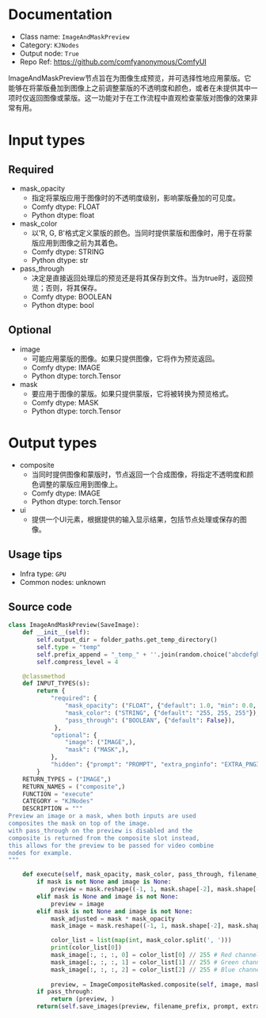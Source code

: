 
# Documentation
- Class name: `ImageAndMaskPreview`
- Category: `KJNodes`
- Output node: `True`
- Repo Ref: https://github.com/comfyanonymous/ComfyUI

ImageAndMaskPreview节点旨在为图像生成预览，并可选择性地应用蒙版。它能够在将蒙版叠加到图像上之前调整蒙版的不透明度和颜色，或者在未提供其中一项时仅返回图像或蒙版。这一功能对于在工作流程中直观检查蒙版对图像的效果非常有用。

# Input types
## Required
- mask_opacity
    - 指定将蒙版应用于图像时的不透明度级别，影响蒙版叠加的可见度。
    - Comfy dtype: FLOAT
    - Python dtype: float
- mask_color
    - 以'R, G, B'格式定义蒙版的颜色。当同时提供蒙版和图像时，用于在将蒙版应用到图像之前为其着色。
    - Comfy dtype: STRING
    - Python dtype: str
- pass_through
    - 决定是直接返回处理后的预览还是将其保存到文件。当为true时，返回预览；否则，将其保存。
    - Comfy dtype: BOOLEAN
    - Python dtype: bool
## Optional
- image
    - 可能应用蒙版的图像。如果只提供图像，它将作为预览返回。
    - Comfy dtype: IMAGE
    - Python dtype: torch.Tensor
- mask
    - 要应用于图像的蒙版。如果只提供蒙版，它将被转换为预览格式。
    - Comfy dtype: MASK
    - Python dtype: torch.Tensor

# Output types
- composite
    - 当同时提供图像和蒙版时，节点返回一个合成图像，将指定不透明度和颜色调整的蒙版应用到图像上。
    - Comfy dtype: IMAGE
    - Python dtype: torch.Tensor
- ui
    - 提供一个UI元素，根据提供的输入显示结果，包括节点处理或保存的图像。


## Usage tips
- Infra type: `GPU`
- Common nodes: unknown


## Source code
```python
class ImageAndMaskPreview(SaveImage):
    def __init__(self):
        self.output_dir = folder_paths.get_temp_directory()
        self.type = "temp"
        self.prefix_append = "_temp_" + ''.join(random.choice("abcdefghijklmnopqrstupvxyz") for x in range(5))
        self.compress_level = 4

    @classmethod
    def INPUT_TYPES(s):
        return {
            "required": {
                "mask_opacity": ("FLOAT", {"default": 1.0, "min": 0.0, "max": 1.0, "step": 0.01}),
                "mask_color": ("STRING", {"default": "255, 255, 255"}),
                "pass_through": ("BOOLEAN", {"default": False}),
             },
            "optional": {
                "image": ("IMAGE",),
                "mask": ("MASK",),                
            },
            "hidden": {"prompt": "PROMPT", "extra_pnginfo": "EXTRA_PNGINFO"},
        }
    RETURN_TYPES = ("IMAGE",)
    RETURN_NAMES = ("composite",)
    FUNCTION = "execute"
    CATEGORY = "KJNodes"
    DESCRIPTION = """
Preview an image or a mask, when both inputs are used  
composites the mask on top of the image.
with pass_through on the preview is disabled and the  
composite is returned from the composite slot instead,  
this allows for the preview to be passed for video combine  
nodes for example.
"""

    def execute(self, mask_opacity, mask_color, pass_through, filename_prefix="ComfyUI", image=None, mask=None, prompt=None, extra_pnginfo=None):
        if mask is not None and image is None:
            preview = mask.reshape((-1, 1, mask.shape[-2], mask.shape[-1])).movedim(1, -1).expand(-1, -1, -1, 3)
        elif mask is None and image is not None:
            preview = image
        elif mask is not None and image is not None:
            mask_adjusted = mask * mask_opacity
            mask_image = mask.reshape((-1, 1, mask.shape[-2], mask.shape[-1])).movedim(1, -1).expand(-1, -1, -1, 3).clone()

            color_list = list(map(int, mask_color.split(', ')))
            print(color_list[0])
            mask_image[:, :, :, 0] = color_list[0] // 255 # Red channel
            mask_image[:, :, :, 1] = color_list[1] // 255 # Green channel
            mask_image[:, :, :, 2] = color_list[2] // 255 # Blue channel
            
            preview, = ImageCompositeMasked.composite(self, image, mask_image, 0, 0, True, mask_adjusted)
        if pass_through:
            return (preview, )
        return(self.save_images(preview, filename_prefix, prompt, extra_pnginfo))

```
